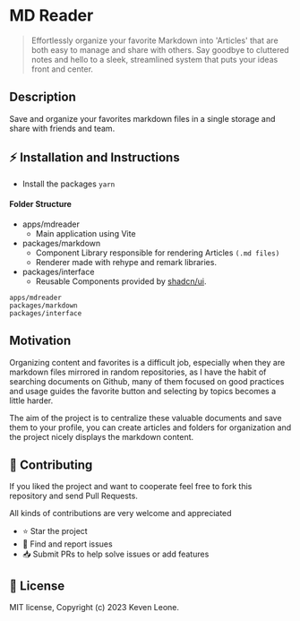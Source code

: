 # MD Reader

> Effortlessly organize your favorite Markdown into 'Articles' that are both easy to manage and share with others. Say goodbye to cluttered notes and hello to a sleek, streamlined system that puts your ideas front and center.

## Description

Save and organize your favorites markdown files in a single storage and share with friends and team.

## :zap: Installation and Instructions

- Install the packages `yarn`

#### Folder Structure

- apps/mdreader
  - Main application using Vite
- packages/markdown
  - Component Library responsible for rendering Articles `(.md files)`
  - Renderer made with rehype and remark libraries.
- packages/interface
  - Reusable Components provided by [shadcn/ui](https://github.com/shadcn/ui).

```
apps/mdreader
packages/markdown
packages/interface
```

## Motivation

Organizing content and favorites is a difficult job, especially when they are markdown files mirrored in random repositories, as I have the habit of searching documents on Github, many of them focused on good practices and usage guides the favorite button and selecting by topics becomes a little harder.

The aim of the project is to centralize these valuable documents and save them to your profile, you can create articles and folders for organization and the project nicely displays the markdown content.

## :handshake: **Contributing**

If you liked the project and want to cooperate feel free to fork this repository and send Pull Requests.

All kinds of contributions are very welcome and appreciated

- ⭐️ Star the project
- 🐛 Find and report issues
- 📥 Submit PRs to help solve issues or add features

## :book: License

MIT license, Copyright (c) 2023 Keven Leone.
